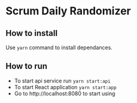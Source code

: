 # Scrum Daily Randomizer

## How to install
Use `yarn` command to install dependances.

## How to run
- To start api service run `yarn start:api`
- To start React application `yarn start:app`
- Go to http://localhost:8080 to start using
